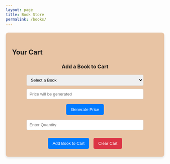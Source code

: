 ```yaml
---
layout: page
title: Book Store
permalink: /books/
---
```


<style> 
  .cart-container {
    max-width: 600px;
    margin: 20px auto;
    padding: 20px;
    background-color: #E8C4A4;
    border-radius: 8px;
    box-shadow: 0 4px 6px rgba(0, 0, 0, 0.1);
  }
  .cart-item {
    display: flex;
    justify-content: space-between;
    align-items: center;
    padding: 10px;
    background-color: #A57F5A;
    border: 1px solid #ddd;
    border-radius: 4px;
    margin-bottom: 10px;
  }
  .cart-buttons, .cart-inputs {
    text-align: center;
    margin-top: 20px;
  }
  .btn {
    background-color: #007bff;
    color: #fff;
    padding: 10px 15px;
    border: none;
    border-radius: 5px;
    cursor: pointer;
    margin: 5px;
  }
  .btn.clear {
    background-color: #dc3545;
  }
  .input-field {
    display: block;
    margin: 10px auto;
    width: 80%;
    padding: 8px;
    border: 1px solid #ddd;
    border-radius: 4px;
  }
</style>

<div class="cart-container">
  <h2>Your Cart</h2>
  <div id="cartItems">
    <!-- Cart items will be dynamically added here -->
  </div>

  <div class="cart-inputs">
    <h3>Add a Book to Cart</h3>
    <select id="bookDropdown" class="input-field">
      <option value="">Select a Book</option>
    </select>
    <div>
      <input
        type="text"
        id="bookPrice"
        class="input-field"
        placeholder="Price will be generated"
        readonly
      />
      <button id="generatePriceBtn" class="btn">Generate Price</button>
    </div>
    <input type="number" id="bookQuantity" class="input-field" placeholder="Enter Quantity" />
  </div>

  <div class="cart-buttons">
    <button id="addToCartBtn" class="btn">Add Book to Cart</button>
    <button id="clearCartBtn" class="btn clear">Clear Cart</button>
  </div>
</div>

<script type="module">
  import { pythonURI, fetchOptions } from "{{site.baseurl}}/assets/js/api/config.js";

document.addEventListener("DOMContentLoaded", function () {
    fetchBooks();
    fetchCartItems();
    document.getElementById("generatePriceBtn").addEventListener("click", generatePrice);
    document.getElementById("addToCartBtn").addEventListener("click", addToCart);
    document.getElementById("clearCartBtn").addEventListener("click", clearCart);
});

function fetchBooks() {
    fetch(`${pythonURI}/api/suggest/book`)
        .then(response => response.json())
        .then(books => {
            const bookDropdown = document.getElementById("bookDropdown");
            const bookList = document.getElementById("book-list-content");

            bookDropdown.innerHTML = '<option value="">Select a Book</option>';
            bookList.innerHTML = books.length === 0 
                ? '<p style="color: #000000">No books added yet. Fill out the form above to start adding your favorite books!</p>' 
                : books.map(book => `
                    <div class="book">
                        <h3>${book.title}</h3>
                        <p><strong>Author:</strong> ${book.author}</p>
                        <p><strong>Genre:</strong> ${book.genre}</p>
                        <p><strong>Description:</strong> ${book.description}</p>
                        <img src="${book.cover_url}" alt="Cover image of ${book.title}">
                        <div class="book-options">
                            <button class="updateButton" data-title="${book.title}">Update</button>
                            <button class="deleteButton" data-title="${book.title}">Delete</button>
                        </div>
                    </div>
                `).join('');

            books.forEach(book => {
                const option = document.createElement("option");
                option.value = book.title;
                option.textContent = book.title;
                bookDropdown.appendChild(option);
            });

            document.querySelectorAll(".updateButton").forEach(button => {
                button.addEventListener("click", event => updateBook(event.target.dataset.title));
            });

            document.querySelectorAll(".deleteButton").forEach(button => {
                button.addEventListener("click", event => deleteBook(event.target.dataset.title));
            });
        })
        .catch(error => console.error("Error fetching books:", error));
}

function fetchCartItems() {
    fetch(`${pythonURI}/api/cart`)
        .then(response => response.json())
        .then(data => {
            const cartItemsContainer = document.getElementById("cartItems");
            cartItemsContainer.innerHTML = "";
            if (data.items && data.items.length > 0) {
                data.items.forEach(item => {
                    const cartItemDiv = document.createElement("div");
                    cartItemDiv.classList.add("cart-item");
                    cartItemDiv.innerHTML = `
                        <span>${item.title}</span>
                        <span>Price: $${item.price} | Quantity: ${item.quantity}</span>
                    `;
                    cartItemsContainer.appendChild(cartItemDiv);
                });
            } else {
                cartItemsContainer.innerHTML = "<p>Your cart is empty.</p>";
            }
        })
        .catch(error => console.error("Error fetching cart items:", error));
}

function generatePrice() {
    const randomPrice = (Math.random() * 10 + 5).toFixed(2); // Generates a price between $5-$15
    document.getElementById("bookPrice").value = randomPrice;
}

function addToCart() {
    const bookTitle = document.getElementById("bookDropdown").value;
    const bookPrice = document.getElementById("bookPrice").value.trim();
    const bookQuantity = document.getElementById("bookQuantity").value.trim();

    if (bookTitle && bookPrice && bookQuantity) {
        const data = {
            title: bookTitle,
            price: parseFloat(bookPrice),
            quantity: parseInt(bookQuantity)
        };

        fetch(`${pythonURI}/api/cart`, {
            ...fetchOptions,
            method: "POST",
            headers: { "Content-Type": "application/json" },
            body: JSON.stringify(data)
        })
            .then(response => response.json())
            .then(data => {
                alert(data.message || "Book added to cart!");
                fetchCartItems();
            })
            .catch(error => console.error("Error adding book to cart:", error));
    } else {
        alert("Please select a book and enter all details before adding to the cart.");
    }
}

function clearCart() {
    fetch(`${pythonURI}/api/cart`, {
        ...fetchOptions,
        method: "DELETE",
        headers: { "Content-Type": "application/json" }
    })
        .then(response => response.json())
        .then(data => {
            alert(data.message || "Cart cleared successfully!");
            fetchCartItems();
        })
        .catch(error => console.error("Error clearing cart:", error));
}
</script>